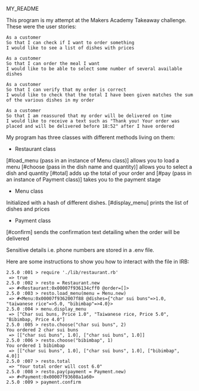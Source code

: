 MY_README

This program is my attempt at the Makers Academy Takeaway challenge. These were the user stories:

```
As a customer
So that I can check if I want to order something
I would like to see a list of dishes with prices

As a customer
So that I can order the meal I want
I would like to be able to select some number of several available dishes

As a customer
So that I can verify that my order is correct
I would like to check that the total I have been given matches the sum of the various dishes in my order

As a customer
So that I am reassured that my order will be delivered on time
I would like to receive a text such as "Thank you! Your order was placed and will be delivered before 18:52" after I have ordered
```

My program has three classes with different methods living on them:

* Restaurant class

[#load_menu (pass in an instance of Menu class)] allows you to load a menu
[#choose (pass in the dish name and quantity)] allows you to select a dish and quantity
[#total] adds up the total of your order and
[#pay (pass in an instance of Payment class)] takes you to the payment stage

* Menu class

Initialized with a hash of different dishes.
[#display_menu] prints the list of dishes and prices

* Payment class

[#confirm] sends the confirmation text detailing when the order will be delivered

Sensitive details i.e. phone numbers are stored in a .env file.

Here are some instructions to show you how to interact with the file in IRB:

```
2.5.0 :001 > require './lib/restaurant.rb'
 => true
2.5.0 :002 > resto = Restaurant.new
 => #<Restaurant:0x00007f936134cff0 @order=[]>
2.5.0 :003 > resto.load_menu(menu = Menu.new)
 => #<Menu:0x00007f9362007f88 @dishes={"char sui buns"=>1.0, "taiwanese rice"=>5.0, "bibimbap"=>4.0}>
2.5.0 :004 > menu.display_menu
 => ["Char sui buns, Price 1.0", "Taiwanese rice, Price 5.0", "Bibimbap, Price 4.0"]
2.5.0 :005 > resto.choose("char sui buns", 2)
You ordered 2 char sui buns
 => [["char sui buns", 1.0], ["char sui buns", 1.0]]
2.5.0 :006 > resto.choose("bibimbap", 1)
You ordered 1 bibimbap
 => [["char sui buns", 1.0], ["char sui buns", 1.0], ["bibimbap", 4.0]]
2.5.0 :007 > resto.total
 => "Your total order will cost 6.0"
2.5.0 :008 > resto.pay(payment = Payment.new)
 => #<Payment:0x00007f93608a1a60>
2.5.0 :009 > payment.confirm
 ```

